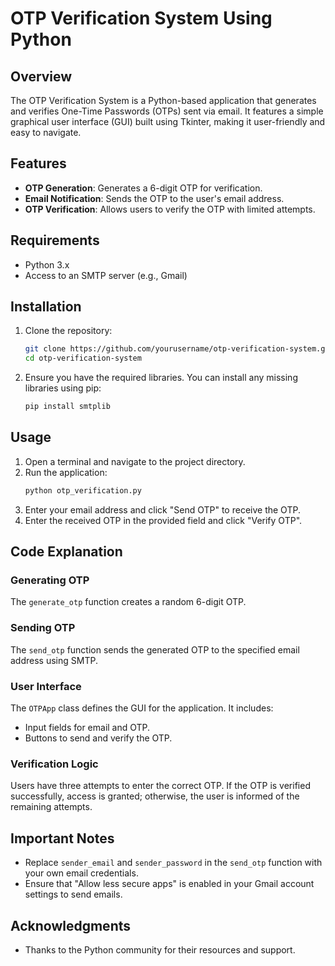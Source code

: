 # OTP Verification System Using Python

## Overview
The OTP Verification System is a Python-based application that generates and verifies One-Time Passwords (OTPs) sent via email. It features a simple graphical user interface (GUI) built using Tkinter, making it user-friendly and easy to navigate.

## Features
- **OTP Generation**: Generates a 6-digit OTP for verification.
- **Email Notification**: Sends the OTP to the user's email address.
- **OTP Verification**: Allows users to verify the OTP with limited attempts.

## Requirements
- Python 3.x
- Access to an SMTP server (e.g., Gmail)

## Installation
1. Clone the repository:
   ```bash
   git clone https://github.com/yourusername/otp-verification-system.git
   cd otp-verification-system
   ```

2. Ensure you have the required libraries. You can install any missing libraries using pip:
   ```bash
   pip install smtplib
   ```

## Usage
1. Open a terminal and navigate to the project directory.
2. Run the application:
   ```bash
   python otp_verification.py
   ```
3. Enter your email address and click "Send OTP" to receive the OTP.
4. Enter the received OTP in the provided field and click "Verify OTP".

## Code Explanation

### Generating OTP
The `generate_otp` function creates a random 6-digit OTP.

### Sending OTP
The `send_otp` function sends the generated OTP to the specified email address using SMTP.

### User Interface
The `OTPApp` class defines the GUI for the application. It includes:
- Input fields for email and OTP.
- Buttons to send and verify the OTP.

### Verification Logic
Users have three attempts to enter the correct OTP. If the OTP is verified successfully, access is granted; otherwise, the user is informed of the remaining attempts.

## Important Notes
- Replace `sender_email` and `sender_password` in the `send_otp` function with your own email credentials.
- Ensure that "Allow less secure apps" is enabled in your Gmail account settings to send emails.

## Acknowledgments
- Thanks to the Python community for their resources and support.
